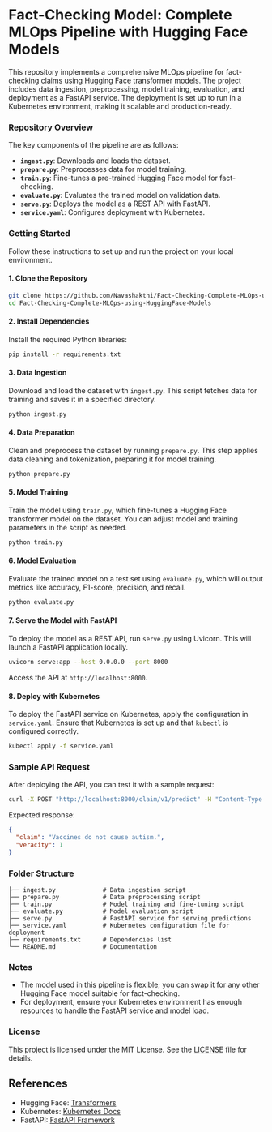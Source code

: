 # Fact-Checking Model: Complete MLOps Pipeline with Hugging Face Models

This repository implements a comprehensive MLOps pipeline for fact-checking claims using Hugging Face transformer models. The project includes data ingestion, preprocessing, model training, evaluation, and deployment as a FastAPI service. The deployment is set up to run in a Kubernetes environment, making it scalable and production-ready.

### Repository Overview

The key components of the pipeline are as follows:
- **`ingest.py`**: Downloads and loads the dataset.
- **`prepare.py`**: Preprocesses data for model training.
- **`train.py`**: Fine-tunes a pre-trained Hugging Face model for fact-checking.
- **`evaluate.py`**: Evaluates the trained model on validation data.
- **`serve.py`**: Deploys the model as a REST API with FastAPI.
- **`service.yaml`**: Configures deployment with Kubernetes.

### Getting Started

Follow these instructions to set up and run the project on your local environment.

#### 1. Clone the Repository

```bash
git clone https://github.com/Navashakthi/Fact-Checking-Complete-MLOps-using-HuggingFace-Models.git
cd Fact-Checking-Complete-MLOps-using-HuggingFace-Models
```

#### 2. Install Dependencies

Install the required Python libraries:

```bash
pip install -r requirements.txt
```

#### 3. Data Ingestion

Download and load the dataset with `ingest.py`. This script fetches data for training and saves it in a specified directory.

```bash
python ingest.py
```

#### 4. Data Preparation

Clean and preprocess the dataset by running `prepare.py`. This step applies data cleaning and tokenization, preparing it for model training.

```bash
python prepare.py
```

#### 5. Model Training

Train the model using `train.py`, which fine-tunes a Hugging Face transformer model on the dataset. You can adjust model and training parameters in the script as needed.

```bash
python train.py
```

#### 6. Model Evaluation

Evaluate the trained model on a test set using `evaluate.py`, which will output metrics like accuracy, F1-score, precision, and recall.

```bash
python evaluate.py
```

#### 7. Serve the Model with FastAPI

To deploy the model as a REST API, run `serve.py` using Uvicorn. This will launch a FastAPI application locally.

```bash
uvicorn serve:app --host 0.0.0.0 --port 8000
```

Access the API at `http://localhost:8000`.

#### 8. Deploy with Kubernetes

To deploy the FastAPI service on Kubernetes, apply the configuration in `service.yaml`. Ensure that Kubernetes is set up and that `kubectl` is configured correctly.

```bash
kubectl apply -f service.yaml
```

### Sample API Request

After deploying the API, you can test it with a sample request:

```bash
curl -X POST "http://localhost:8000/claim/v1/predict" -H "Content-Type: application/json" -d '{"text": "Vaccines do not cause autism."}'
```

Expected response:
```json
{
  "claim": "Vaccines do not cause autism.",
  "veracity": 1
}
```

### Folder Structure

```
├── ingest.py             # Data ingestion script
├── prepare.py            # Data preprocessing script
├── train.py              # Model training and fine-tuning script
├── evaluate.py           # Model evaluation script
├── serve.py              # FastAPI service for serving predictions
├── service.yaml          # Kubernetes configuration file for deployment
├── requirements.txt      # Dependencies list
└── README.md             # Documentation
```

### Notes

- The model used in this pipeline is flexible; you can swap it for any other Hugging Face model suitable for fact-checking.
- For deployment, ensure your Kubernetes environment has enough resources to handle the FastAPI service and model load.

### License

This project is licensed under the MIT License. See the [LICENSE](LICENSE) file for details.

## References

- Hugging Face: [Transformers](https://github.com/huggingface/transformers)
- Kubernetes: [Kubernetes Docs](https://kubernetes.io/docs/)
- FastAPI: [FastAPI Framework](https://fastapi.tiangolo.com/)
